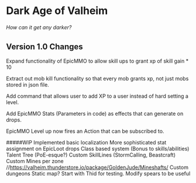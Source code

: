 ﻿# Dark Age of Valheim

###### How can it get any darker? 


## Version 1.0 Changes


Expand functionality of EpicMMO to allow skill ups to grant xp of skill gain * 10

Extract out mob kill functionality so that every mob grants xp, not just mobs stored in json file.

Add command that allows user to add XP to a user instead of hard setting a level.

Add EpicMMO Stats (Parameters in code) as effects that can generate on drops. 

EpicMMO Level up now fires an Action that can be subscribed to.


#####WIP
Implemented basic localization
More sophisticated stat assignment on EpicLoot drops
Class based system (Bonus to skills/abilities)
Talent Tree (PoE-esque?)
Custom SkillLines (StormCalling, Beastcraft)
Custom Mines per zone //https://valheim.thunderstore.io/package/GoldenJude/Mineshafts/
Custom dungeons
Static map? Start with Thid for testing. 
Modify spears to be useful
